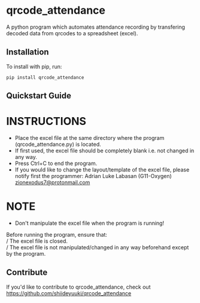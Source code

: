qrcode_attendance
======

A python program which automates attendance recording by transfering decoded data from qrcodes to a spreadsheet (excel).

Installation
------------

To install with pip, run:

    pip install qrcode_attendance

Quickstart Guide
----------------

# INSTRUCTIONS #
* Place the excel file at the same directory where the program (qrcode_attendance.py) is located.  
* If first used, the excel file should be completely blank i.e. not changed in any way.  
* Press Ctrl+C to end the program.  
* If you would like to change the layout/template of the excel file, please notify first the programmer: Adrian Luke Labasan (G11-Oxygen) <zionexodus7@protonmail.com>  

# NOTE #
* Don't manipulate the excel file when the program is running!  

Before running the program, ensure that:  
/   The excel file is closed.  
/   The excel file is not manipulated/changed in any way beforehand except by the program.  

Contribute
----------

If you'd like to contribute to qrcode_attendance, check out https://github.com/shiideyuuki/qrcode_attendance
